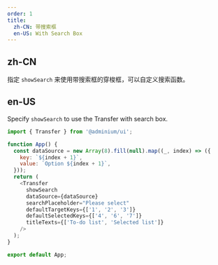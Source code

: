 ```yaml
---
order: 1
title:
  zh-CN: 带搜索框
  en-US: With Search Box
---
```


## zh-CN

指定 `showSearch` 来使用带搜索框的穿梭框，可以自定义搜索函数。

## en-US

Specify `showSearch` to use the Transfer with search box.

```js
import { Transfer } from '@adminium/ui';

function App() {
  const dataSource = new Array(8).fill(null).map((_, index) => ({
    key: `${index + 1}`,
    value: `Option ${index + 1}`,
  }));
  return (
    <Transfer
      showSearch
      dataSource={dataSource}
      searchPlaceholder="Please select"
      defaultTargetKeys={['1', '2', '3']}
      defaultSelectedKeys={['4', '6', '7']}
      titleTexts={['To-do list', 'Selected list']}
    />
  );
}

export default App;
```
